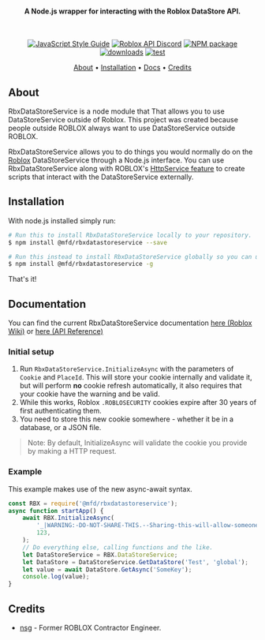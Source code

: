 <h4 align="center">A Node.js wrapper for interacting with the Roblox DataStore API.</h4>
<br>
<p align="center">
    <a href="https://standardjs.com"><img src="https://img.shields.io/badge/code_style-standard-blue.svg?style=flat-square" alt="JavaScript Style Guide"/></a>
    <a href="https://discord.gg/EDXNdAT"><img src="https://img.shields.io/badge/discord-roblox%20api%20chat-blue.svg?style=flat-square" alt="Roblox API Discord"/></a>
    <a href="https://npmjs.org/@mfd/rbxdatastoreservice"><img src="https://img.shields.io/npm/v/@mfd/rbxdatastoreservice.svg?style=flat-square" alt="NPM package"/></a>
	<a href="https://npmjs.org/@mfd/rbxdatastoreservice"><img src="https://img.shields.io/npm/dm/@mfd/rbxdatastoreservice.svg?style=flat-square" alt="downloads"/></a>
	<a href="https://github.com/rbx-nsg/RbxDataStoreService/actions/workflows/test.yml"><img src="https://github.com/rbx-nsg/RbxDataStoreService/actions/workflows/test.yml/badge.svg?branch=master" alt="test"/></a>
</p>
<p align="center">
  <a href="#about">About</a> •
  <a href="#installation">Installation</a> •
  <a href="#documentation">Docs</a> •
  <a href="#credits">Credits</a>
</p>

## About

RbxDataStoreService is a node module that That allows you to use DataStoreService outside of Roblox.
This project was created because people outside ROBLOX always want to use DataStoreService outside ROBLOX.

RbxDataStoreService allows you to do things you would normally do on the [Roblox](https://www.roblox.com) DataStoreService through a Node.js interface.
You can use RbxDataStoreService along with ROBLOX's [HttpService feature](http://wiki.roblox.com/index.php?title=API:Class/HttpService) to create scripts that interact with the DataStoreService externally.

## Installation

With node.js installed simply run:

```bash
# Run this to install RbxDataStoreService locally to your repository.
$ npm install @mfd/rbxdatastoreservice --save

# Run this instead to install RbxDataStoreService globally so you can use it anywhere.
$ npm install @mfd/rbxdatastoreservice -g
```

That's it!

## Documentation

You can find the current RbxDataStoreService documentation [here (Roblox Wiki)](https://developer.roblox.com/en-us/api-reference/class/DataStoreService) or [here (API Reference)](https://robloxapi.github.io/ref/class/DataStoreService.htm)

### Initial setup

1. Run `RbxDataStoreService.InitializeAsync` with the parameters of `Cookie` and `PlaceId`. This will store your cookie internally and validate it, but will perform **no** cookie refresh automatically, it also requires that your cookie have the warning and be valid.
2. While this works, Roblox `.ROBLOSECURITY` cookies expire after 30 years of first authenticating them.
3. You need to store this new cookie somewhere - whether it be in a database, or a JSON file.

> Note: By default, InitializeAsync will validate the cookie you provide by making a HTTP request.

### Example

This example makes use of the new async-await syntax.

```js
const RBX = require('@mfd/rbxdatastoreservice');
async function startApp() {
	await RBX.InitializeAsync(
		'_|WARNING:-DO-NOT-SHARE-THIS.--Sharing-this-will-allow-someone-to-log-in-as-you-and-to-steal-your-ROBUX-and-items.|_...',
		123,
	);
	// Do everything else, calling functions and the like.
	let DataStoreService = RBX.DataStoreService;
	let DataStore = DataStoreService.GetDataStore('Test', 'global');
	let value = await DataStore.GetAsync('SomeKey');
	console.log(value);
}
```

## Credits

-   [nsg](https://github.com/mfd-co) - Former ROBLOX Contractor Engineer.

